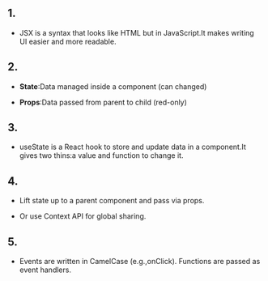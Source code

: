 ## 1. 
- JSX is a syntax that looks like HTML but in JavaScript.It makes writing UI easier and more readable.

## 2.
 - **State**:Data managed inside a component (can changed)

 - **Props**:Data passed from parent to child (red-only)

 ## 3.
 - useState is a React hook to store and update data in a component.It gives two thins:a value and function to change it.

 ## 4.
 - Lift state up to a parent component and pass via props.

 - Or use Context API for global sharing.

 ## 5.
 - Events are written in CamelCase (e.g.,onClick). Functions are passed as event handlers.